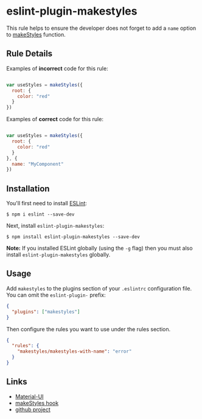# eslint-plugin-makestyles

This rule helps to ensure the developer does not forget to add a `name` option to [makeStyles] function. 

## Rule Details

Examples of **incorrect** code for this rule:

```js

var useStyles = makeStyles({
  root: {
    color: "red"
  }
})

```

Examples of **correct** code for this rule:

```js

var useStyles = makeStyles({
  root: {
    color: "red"
  }
}, {
  name: "MyComponent"
})

```

## Installation

You'll first need to install [ESLint](http://eslint.org):

```
$ npm i eslint --save-dev
```

Next, install `eslint-plugin-makestyles`:

```
$ npm install eslint-plugin-makestyles --save-dev
```

**Note:** If you installed ESLint globally (using the `-g` flag) then you must also install `eslint-plugin-makestyles` globally.

## Usage

Add `makestyles` to the plugins section of your `.eslintrc` configuration file. You can omit the `eslint-plugin-` prefix:

```json
{
  "plugins": ["makestyles"]
}
```

Then configure the rules you want to use under the rules section.

```json
{
  "rules": {
    "makestyles/makestyles-with-name": "error"
  }
}
```

## Links

- [Material-UI]
- [makeStyles hook][makeStyles]
- [github project][github]


[Material-UI]: https://material-ui.com/
[makeStyles]: https://material-ui.com/styles/api/#makestyles-styles-options-hook
[github]: https://github.com/madflanderz/eslint-plugin-makestyles